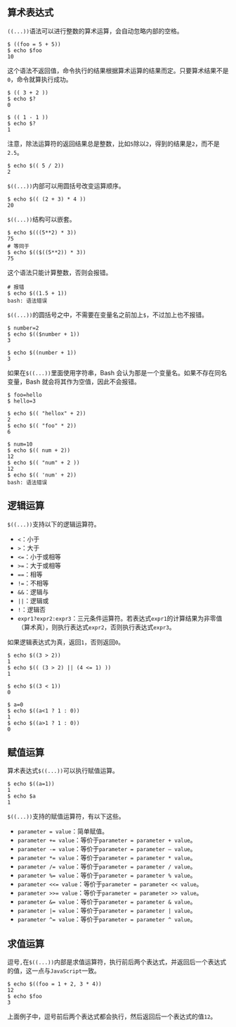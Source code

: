 ## 算术表达式

`((...))`语法可以进行整数的算术运算，会自动忽略内部的空格。

```shell
$ ((foo = 5 + 5))
$ echo $foo
10
```

这个语法不返回值，命令执行的结果根据算术运算的结果而定。只要算术结果不是`0`，命令就算执行成功。

```shell
$ (( 3 + 2 ))
$ echo $?
0

$ (( 1 - 1 ))
$ echo $?
1
```

注意，除法运算符的返回结果总是整数，比如`5`除以`2`，得到的结果是`2`，而不是`2.5`。

```shell
$ echo $(( 5 / 2))
2
```

`$((...))`内部可以用圆括号改变运算顺序。

```shell
$ echo $(( (2 + 3) * 4 ))
20
```

`$((...))`结构可以嵌套。

```shell
$ echo $(((5**2) * 3))
75
# 等同于
$ echo $(($((5**2)) * 3))
75
```

这个语法只能计算整数，否则会报错。

```shell
# 报错
$ echo $((1.5 + 1))
bash: 语法错误
```

`$((...))`的圆括号之中，不需要在变量名之前加上`$`，不过加上也不报错。

```shell
$ number=2
$ echo $(($number + 1))
3

$ echo $((number + 1))
3
```

如果在`$((...))`里面使用字符串，Bash 会认为那是一个变量名。如果不存在同名变量，Bash 就会将其作为空值，因此不会报错。

```shell
$ foo=hello
$ hello=3

$ echo $(( "hellox" + 2))
2
$ echo $(( "foo" * 2))
6

$ num=10
$ echo $(( num + 2))
12
$ echo $(( "num" + 2 ))
12
$ echo $(( 'num' + 2))
bash: 语法错误
```

## 逻辑运算

`$((...))`支持以下的逻辑运算符。

- `<`：小于
- `>`：大于
- `<=`：小于或相等
- `>=`：大于或相等
- `==`：相等
- `!=`：不相等
- `&&`：逻辑与
- `||`：逻辑或
- `!`：逻辑否
- `expr1?expr2:expr3`：三元条件运算符。若表达式`expr1`的计算结果为非零值（算术真），则执行表达式`expr2`，否则执行表达式`expr3`。

如果逻辑表达式为真，返回`1`，否则返回`0`。

```shell
$ echo $((3 > 2))
1
$ echo $(( (3 > 2) || (4 <= 1) ))
1

$ echo $((3 < 1))
0

$ a=0
$ echo $((a<1 ? 1 : 0))
1
$ echo $((a>1 ? 1 : 0))
0
```

## 赋值运算

算术表达式`$((...))`可以执行赋值运算。

```shell
$ echo $((a=1))
1
$ echo $a
1
```

`$((...))`支持的赋值运算符，有以下这些。

- `parameter = value`：简单赋值。
- `parameter += value`：等价于`parameter = parameter + value`。
- `parameter -= value`：等价于`parameter = parameter – value`。
- `parameter *= value`：等价于`parameter = parameter * value`。
- `parameter /= value`：等价于`parameter = parameter / value`。
- `parameter %= value`：等价于`parameter = parameter % value`。
- `parameter <<= value`：等价于`parameter = parameter << value`。
- `parameter >>= value`：等价于`parameter = parameter >> value`。
- `parameter &= value`：等价于`parameter = parameter & value`。
- `parameter |= value`：等价于`parameter = parameter | value`。
- `parameter ^= value`：等价于`parameter = parameter ^ value`。

## 求值运算

逗号`,`在`$((...))`内部是求值运算符，执行前后两个表达式，并返回后一个表达式的值，这一点与`JavaScript`一致。

```shell
$ echo $((foo = 1 + 2, 3 * 4))
12
$ echo $foo
3
```

上面例子中，逗号前后两个表达式都会执行，然后返回后一个表达式的值`12`。
